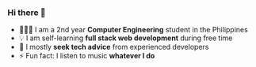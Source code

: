 ### Hi there 👋

- 🧑🏻‍💻 I am a 2nd year **Computer Engineering** student in the Philippines 
- 💡 I am self-learning **full stack web development** during free time
- 🤔 I mostly **seek tech advice** from experienced developers
- ⚡ Fun fact: I listen to music **whatever I do**

<!--
**ivanovich18/ivanovich18** is a ✨ _special_ ✨ repository because its `README.md` (this file) appears on your GitHub profile.

Here are some ideas to get you started:

- 🔭 I’m currently working on ...
- 🌱 I’m currently learning ...
- 👯 I’m looking to collaborate on ...
- 🤔 I’m looking for help with ...
- 💬 Ask me about ...
- 📫 How to reach me: ...
- 😄 Pronouns: ...
- ⚡ Fun fact: ...
-->

